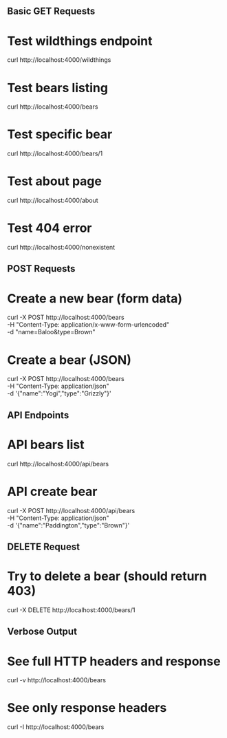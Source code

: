 ## Basic GET Requests

# Test wildthings endpoint
curl http://localhost:4000/wildthings

# Test bears listing
curl http://localhost:4000/bears

# Test specific bear
curl http://localhost:4000/bears/1

# Test about page
curl http://localhost:4000/about

# Test 404 error
curl http://localhost:4000/nonexistent

## POST Requests

# Create a new bear (form data)
curl -X POST http://localhost:4000/bears \
  -H "Content-Type: application/x-www-form-urlencoded" \
  -d "name=Baloo&type=Brown"

# Create a bear (JSON)
curl -X POST http://localhost:4000/bears \
  -H "Content-Type: application/json" \
  -d '{"name":"Yogi","type":"Grizzly"}'

## API Endpoints

# API bears list
curl http://localhost:4000/api/bears

# API create bear
curl -X POST http://localhost:4000/api/bears \
  -H "Content-Type: application/json" \
  -d '{"name":"Paddington","type":"Brown"}'

## DELETE Request
# Try to delete a bear (should return 403)
curl -X DELETE http://localhost:4000/bears/1

## Verbose Output

# See full HTTP headers and response
curl -v http://localhost:4000/bears

# See only response headers
curl -I http://localhost:4000/bears
